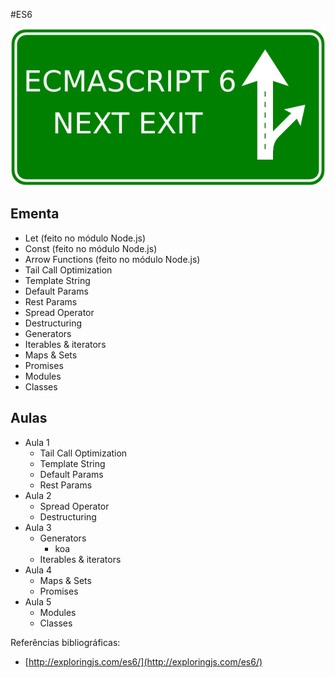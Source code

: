 #ES6

![](./src/images/es6-proxima-saida.png)

## Ementa

- Let (feito no módulo Node.js)
- Const (feito no módulo Node.js)
- Arrow Functions (feito no módulo Node.js)
- Tail Call Optimization
- Template String
- Default Params
- Rest Params
- Spread Operator
- Destructuring
- Generators
- Iterables & iterators
- Maps & Sets
- Promises
- Modules
- Classes

## Aulas

- Aula 1
    + Tail Call Optimization
    + Template String
    + Default Params
    + Rest Params
- Aula 2
    + Spread Operator
    + Destructuring
- Aula 3
    + Generators
        * koa
    + Iterables & iterators
- Aula 4
    + Maps & Sets
    + Promises
- Aula 5
    + Modules
    + Classes

Referências bibliográficas:

- [http://exploringjs.com/es6/](http://exploringjs.com/es6/)